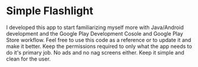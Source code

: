 Simple Flashlight
==================
I developed this app to start familiarizing myself more with Java/Android development and the Google Play Development Cosole and Google Play Store workflow.  Feel free to use this code as a reference or to update it and make it better.  Keep the permissions required to only what the app needs to do it's primary job.  No ads and no nag screens either.  Keep it simple and clean for the user.
